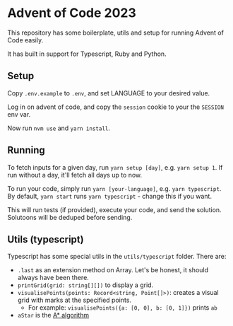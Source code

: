 # Advent of Code 2023

This repository has some boilerplate, utils and setup for running Advent of Code easily.

It has built in support for Typescript, Ruby and Python.

## Setup

Copy `.env.example` to `.env`, and set LANGUAGE to your desired value.

Log in on advent of code, and copy the `session` cookie to your the `SESSION` env var.

Now run `nvm use` and `yarn install`.

## Running

To fetch inputs for a given day, run `yarn setup [day]`, e.g. `yarn setup 1`.
If run without a day, it'll fetch all days up to now.

To run your code, simply run `yarn [your-language]`, e.g. `yarn typescript`.
By default, `yarn start` runs `yarn typescript` - change this if you want.

This will run tests (if provided), execute your code, and send the solution.
Solutoons will be deduped before sending.

## Utils (typescript)

Typescript has some special utils in the `utils/typescript` folder. There are:

- `.last` as an extension method on Array. Let's be honest, it should always have been there.
- `printGrid(grid: string[][])` to display a grid.
- `visualisePoints(points: Record<string, Point[]>)`: creates a visual grid with marks at the specified points.
  - For example: `visualisePoints({a: [0, 0], b: [0, 1]})` prints `ab`
- `aStar` is the [A\* algorithm](https://en.wikipedia.org/wiki/A*_search_algorithm)
